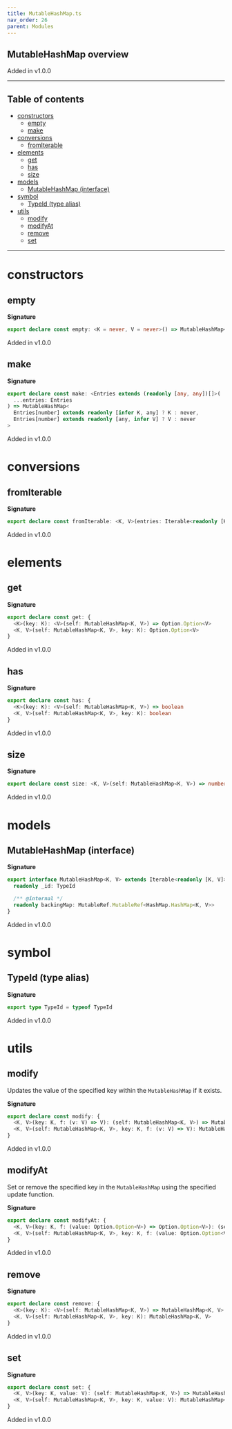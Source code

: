 ```yaml
---
title: MutableHashMap.ts
nav_order: 26
parent: Modules
---
```


## MutableHashMap overview

Added in v1.0.0

---

<h2 class="text-delta">Table of contents</h2>

- [constructors](#constructors)
  - [empty](#empty)
  - [make](#make)
- [conversions](#conversions)
  - [fromIterable](#fromiterable)
- [elements](#elements)
  - [get](#get)
  - [has](#has)
  - [size](#size)
- [models](#models)
  - [MutableHashMap (interface)](#mutablehashmap-interface)
- [symbol](#symbol)
  - [TypeId (type alias)](#typeid-type-alias)
- [utils](#utils)
  - [modify](#modify)
  - [modifyAt](#modifyat)
  - [remove](#remove)
  - [set](#set)

---

# constructors

## empty

**Signature**

```ts
export declare const empty: <K = never, V = never>() => MutableHashMap<K, V>
```

Added in v1.0.0

## make

**Signature**

```ts
export declare const make: <Entries extends (readonly [any, any])[]>(
  ...entries: Entries
) => MutableHashMap<
  Entries[number] extends readonly [infer K, any] ? K : never,
  Entries[number] extends readonly [any, infer V] ? V : never
>
```

Added in v1.0.0

# conversions

## fromIterable

**Signature**

```ts
export declare const fromIterable: <K, V>(entries: Iterable<readonly [K, V]>) => MutableHashMap<K, V>
```

Added in v1.0.0

# elements

## get

**Signature**

```ts
export declare const get: {
  <K>(key: K): <V>(self: MutableHashMap<K, V>) => Option.Option<V>
  <K, V>(self: MutableHashMap<K, V>, key: K): Option.Option<V>
}
```

Added in v1.0.0

## has

**Signature**

```ts
export declare const has: {
  <K>(key: K): <V>(self: MutableHashMap<K, V>) => boolean
  <K, V>(self: MutableHashMap<K, V>, key: K): boolean
}
```

Added in v1.0.0

## size

**Signature**

```ts
export declare const size: <K, V>(self: MutableHashMap<K, V>) => number
```

Added in v1.0.0

# models

## MutableHashMap (interface)

**Signature**

```ts
export interface MutableHashMap<K, V> extends Iterable<readonly [K, V]>, Pipeable {
  readonly _id: TypeId

  /** @internal */
  readonly backingMap: MutableRef.MutableRef<HashMap.HashMap<K, V>>
}
```

Added in v1.0.0

# symbol

## TypeId (type alias)

**Signature**

```ts
export type TypeId = typeof TypeId
```

Added in v1.0.0

# utils

## modify

Updates the value of the specified key within the `MutableHashMap` if it exists.

**Signature**

```ts
export declare const modify: {
  <K, V>(key: K, f: (v: V) => V): (self: MutableHashMap<K, V>) => MutableHashMap<K, V>
  <K, V>(self: MutableHashMap<K, V>, key: K, f: (v: V) => V): MutableHashMap<K, V>
}
```

Added in v1.0.0

## modifyAt

Set or remove the specified key in the `MutableHashMap` using the specified
update function.

**Signature**

```ts
export declare const modifyAt: {
  <K, V>(key: K, f: (value: Option.Option<V>) => Option.Option<V>): (self: MutableHashMap<K, V>) => MutableHashMap<K, V>
  <K, V>(self: MutableHashMap<K, V>, key: K, f: (value: Option.Option<V>) => Option.Option<V>): MutableHashMap<K, V>
}
```

Added in v1.0.0

## remove

**Signature**

```ts
export declare const remove: {
  <K>(key: K): <V>(self: MutableHashMap<K, V>) => MutableHashMap<K, V>
  <K, V>(self: MutableHashMap<K, V>, key: K): MutableHashMap<K, V>
}
```

Added in v1.0.0

## set

**Signature**

```ts
export declare const set: {
  <K, V>(key: K, value: V): (self: MutableHashMap<K, V>) => MutableHashMap<K, V>
  <K, V>(self: MutableHashMap<K, V>, key: K, value: V): MutableHashMap<K, V>
}
```

Added in v1.0.0
